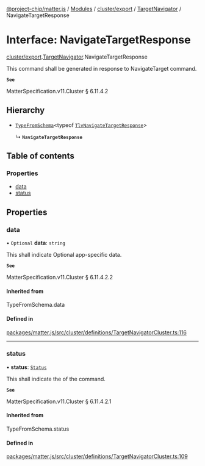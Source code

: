 [@project-chip/matter.js](../README.md) / [Modules](../modules.md) / [cluster/export](../modules/cluster_export.md) / [TargetNavigator](../modules/cluster_export.TargetNavigator.md) / NavigateTargetResponse

# Interface: NavigateTargetResponse

[cluster/export](../modules/cluster_export.md).[TargetNavigator](../modules/cluster_export.TargetNavigator.md).NavigateTargetResponse

This command shall be generated in response to NavigateTarget command.

**`See`**

MatterSpecification.v11.Cluster § 6.11.4.2

## Hierarchy

- [`TypeFromSchema`](../modules/tlv_export.md#typefromschema)\<typeof [`TlvNavigateTargetResponse`](../modules/cluster_export.TargetNavigator.md#tlvnavigatetargetresponse)\>

  ↳ **`NavigateTargetResponse`**

## Table of contents

### Properties

- [data](cluster_export.TargetNavigator.NavigateTargetResponse.md#data)
- [status](cluster_export.TargetNavigator.NavigateTargetResponse.md#status)

## Properties

### data

• `Optional` **data**: `string`

This shall indicate Optional app-specific data.

**`See`**

MatterSpecification.v11.Cluster § 6.11.4.2.2

#### Inherited from

TypeFromSchema.data

#### Defined in

[packages/matter.js/src/cluster/definitions/TargetNavigatorCluster.ts:116](https://github.com/project-chip/matter.js/blob/0c058ae17fdba4c0b89b8b13c309011d51782299/packages/matter.js/src/cluster/definitions/TargetNavigatorCluster.ts#L116)

___

### status

• **status**: [`Status`](../enums/cluster_export.TargetNavigator.Status.md)

This shall indicate the of the command.

**`See`**

MatterSpecification.v11.Cluster § 6.11.4.2.1

#### Inherited from

TypeFromSchema.status

#### Defined in

[packages/matter.js/src/cluster/definitions/TargetNavigatorCluster.ts:109](https://github.com/project-chip/matter.js/blob/0c058ae17fdba4c0b89b8b13c309011d51782299/packages/matter.js/src/cluster/definitions/TargetNavigatorCluster.ts#L109)
